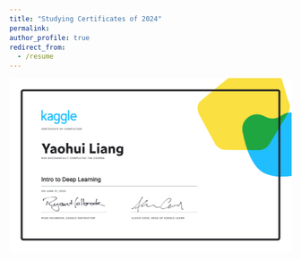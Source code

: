 ```yaml
---
title: "Studying Certificates of 2024"
permalink:
author_profile: true
redirect_from:
  - /resume
---
```



<div style="text-align: center;">
  <a href="/images/certificates/2024_Intro to Deep Learning.png">
  <img src="/images/certificates/2024_Intro to Deep Learning.png" alt="2024_Intro to Deep Learning" style="width:700px; height:auto; margin-bottom: 5px;">
  </a>
</div>
<br>

